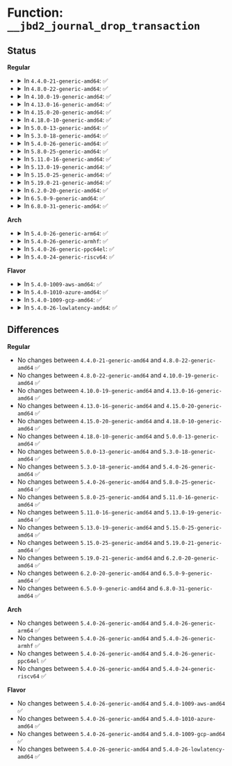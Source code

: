 # Function: <code>__jbd2_journal_drop_transaction</code>

## Status
<b>Regular</b>
<ul>
<li>
<details>
<summary>In <code>4.4.0-21-generic-amd64</code>: ✅</summary>

```c
void __jbd2_journal_drop_transaction(journal_t * journal, transaction_t * transaction)
```

```json
{
  "name": "__jbd2_journal_drop_transaction",
  "collision_type": "Unique Global",
  "inline_type": "No",
  "funcs": [
    {
      "addr": 18446744071581911424,
      "name": "__jbd2_journal_drop_transaction",
      "external": true,
      "loc": "fs/jbd2/checkpoint.c:643",
      "file": "fs/jbd2/checkpoint.c",
      "inline": "seen, unknown",
      "caller_inline": [],
      "caller_func": [
        "fs/jbd2/commit.c:jbd2_journal_commit_transaction",
        "fs/jbd2/checkpoint.c:__jbd2_journal_remove_checkpoint"
      ]
    }
  ],
  "symbols": [
    {
      "addr": 18446744071581911424,
      "name": "__jbd2_journal_drop_transaction",
      "section": ".text",
      "bind": "STB_GLOBAL",
      "size": 318
    }
  ]
}
```
</details>
</li>
<li>
<details>
<summary>In <code>4.8.0-22-generic-amd64</code>: ✅</summary>

```c
void __jbd2_journal_drop_transaction(journal_t * journal, transaction_t * transaction)
```

```json
{
  "name": "__jbd2_journal_drop_transaction",
  "collision_type": "Unique Global",
  "inline_type": "No",
  "funcs": [
    {
      "addr": 18446744071582098416,
      "name": "__jbd2_journal_drop_transaction",
      "external": true,
      "loc": "fs/jbd2/checkpoint.c:643",
      "file": "fs/jbd2/checkpoint.c",
      "inline": "seen, unknown",
      "caller_inline": [],
      "caller_func": [
        "fs/jbd2/commit.c:jbd2_journal_commit_transaction",
        "fs/jbd2/checkpoint.c:__jbd2_journal_remove_checkpoint"
      ]
    }
  ],
  "symbols": [
    {
      "addr": 18446744071582098416,
      "name": "__jbd2_journal_drop_transaction",
      "section": ".text",
      "bind": "STB_GLOBAL",
      "size": 310
    }
  ]
}
```
</details>
</li>
<li>
<details>
<summary>In <code>4.10.0-19-generic-amd64</code>: ✅</summary>

```c
void __jbd2_journal_drop_transaction(journal_t * journal, transaction_t * transaction)
```

```json
{
  "name": "__jbd2_journal_drop_transaction",
  "collision_type": "Unique Global",
  "inline_type": "No",
  "funcs": [
    {
      "addr": 18446744071582188512,
      "name": "__jbd2_journal_drop_transaction",
      "external": true,
      "loc": "fs/jbd2/checkpoint.c:643",
      "file": "fs/jbd2/checkpoint.c",
      "inline": "seen, unknown",
      "caller_inline": [],
      "caller_func": [
        "fs/jbd2/commit.c:jbd2_journal_commit_transaction",
        "fs/jbd2/checkpoint.c:__jbd2_journal_remove_checkpoint"
      ]
    }
  ],
  "symbols": [
    {
      "addr": 18446744071582188512,
      "name": "__jbd2_journal_drop_transaction",
      "section": ".text",
      "bind": "STB_GLOBAL",
      "size": 310
    }
  ]
}
```
</details>
</li>
<li>
<details>
<summary>In <code>4.13.0-16-generic-amd64</code>: ✅</summary>

```c
void __jbd2_journal_drop_transaction(journal_t * journal, transaction_t * transaction)
```

```json
{
  "name": "__jbd2_journal_drop_transaction",
  "collision_type": "Unique Global",
  "inline_type": "No",
  "funcs": [
    {
      "addr": 18446744071582274304,
      "name": "__jbd2_journal_drop_transaction",
      "external": true,
      "loc": "fs/jbd2/checkpoint.c:643",
      "file": "fs/jbd2/checkpoint.c",
      "inline": "seen, unknown",
      "caller_inline": [],
      "caller_func": [
        "fs/jbd2/commit.c:jbd2_journal_commit_transaction",
        "fs/jbd2/checkpoint.c:__jbd2_journal_remove_checkpoint"
      ]
    }
  ],
  "symbols": [
    {
      "addr": 18446744071582274304,
      "name": "__jbd2_journal_drop_transaction",
      "section": ".text",
      "bind": "STB_GLOBAL",
      "size": 312
    }
  ]
}
```
</details>
</li>
<li>
<details>
<summary>In <code>4.15.0-20-generic-amd64</code>: ✅</summary>

```c
void __jbd2_journal_drop_transaction(journal_t * journal, transaction_t * transaction)
```

```json
{
  "name": "__jbd2_journal_drop_transaction",
  "collision_type": "Unique Global",
  "inline_type": "No",
  "funcs": [
    {
      "addr": 18446744071582423456,
      "name": "__jbd2_journal_drop_transaction",
      "external": true,
      "loc": "fs/jbd2/checkpoint.c:643",
      "file": "fs/jbd2/checkpoint.c",
      "inline": "seen, unknown",
      "caller_inline": [],
      "caller_func": [
        "fs/jbd2/commit.c:jbd2_journal_commit_transaction",
        "fs/jbd2/checkpoint.c:__jbd2_journal_remove_checkpoint"
      ]
    }
  ],
  "symbols": [
    {
      "addr": 18446744071582423456,
      "name": "__jbd2_journal_drop_transaction",
      "section": ".text",
      "bind": "STB_GLOBAL",
      "size": 322
    }
  ]
}
```
</details>
</li>
<li>
<details>
<summary>In <code>4.18.0-10-generic-amd64</code>: ✅</summary>

```c
void __jbd2_journal_drop_transaction(journal_t * journal, transaction_t * transaction)
```

```json
{
  "name": "__jbd2_journal_drop_transaction",
  "collision_type": "Unique Global",
  "inline_type": "No",
  "funcs": [
    {
      "addr": 18446744071582613824,
      "name": "__jbd2_journal_drop_transaction",
      "external": true,
      "loc": "fs/jbd2/checkpoint.c:640",
      "file": "fs/jbd2/checkpoint.c",
      "inline": "seen, unknown",
      "caller_inline": [],
      "caller_func": [
        "fs/jbd2/commit.c:jbd2_journal_commit_transaction",
        "fs/jbd2/checkpoint.c:__jbd2_journal_remove_checkpoint"
      ]
    }
  ],
  "symbols": [
    {
      "addr": 18446744071582613824,
      "name": "__jbd2_journal_drop_transaction",
      "section": ".text",
      "bind": "STB_GLOBAL",
      "size": 297
    }
  ]
}
```
</details>
</li>
<li>
<details>
<summary>In <code>5.0.0-13-generic-amd64</code>: ✅</summary>

```c
void __jbd2_journal_drop_transaction(journal_t * journal, transaction_t * transaction)
```

```json
{
  "name": "__jbd2_journal_drop_transaction",
  "collision_type": "Unique Global",
  "inline_type": "No",
  "funcs": [
    {
      "addr": 18446744071582715568,
      "name": "__jbd2_journal_drop_transaction",
      "external": true,
      "loc": "fs/jbd2/checkpoint.c:640",
      "file": "fs/jbd2/checkpoint.c",
      "inline": "seen, unknown",
      "caller_inline": [],
      "caller_func": [
        "fs/jbd2/commit.c:jbd2_journal_commit_transaction",
        "fs/jbd2/checkpoint.c:__jbd2_journal_remove_checkpoint"
      ]
    }
  ],
  "symbols": [
    {
      "addr": 18446744071582715568,
      "name": "__jbd2_journal_drop_transaction",
      "section": ".text",
      "bind": "STB_GLOBAL",
      "size": 297
    }
  ]
}
```
</details>
</li>
<li>
<details>
<summary>In <code>5.3.0-18-generic-amd64</code>: ✅</summary>

```c
void __jbd2_journal_drop_transaction(journal_t * journal, transaction_t * transaction)
```

```json
{
  "name": "__jbd2_journal_drop_transaction",
  "collision_type": "Unique Global",
  "inline_type": "No",
  "funcs": [
    {
      "addr": 18446744071582889232,
      "name": "__jbd2_journal_drop_transaction",
      "external": true,
      "loc": "fs/jbd2/checkpoint.c:652",
      "file": "fs/jbd2/checkpoint.c",
      "inline": "seen, unknown",
      "caller_inline": [],
      "caller_func": [
        "fs/jbd2/commit.c:jbd2_journal_commit_transaction",
        "fs/jbd2/checkpoint.c:__jbd2_journal_remove_checkpoint"
      ]
    }
  ],
  "symbols": [
    {
      "addr": 18446744071582889232,
      "name": "__jbd2_journal_drop_transaction",
      "section": ".text",
      "bind": "STB_GLOBAL",
      "size": 290
    }
  ]
}
```
</details>
</li>
<li>
<details>
<summary>In <code>5.4.0-26-generic-amd64</code>: ✅</summary>

```c
void __jbd2_journal_drop_transaction(journal_t * journal, transaction_t * transaction)
```

```json
{
  "name": "__jbd2_journal_drop_transaction",
  "collision_type": "Unique Global",
  "inline_type": "No",
  "funcs": [
    {
      "addr": 18446744071582995808,
      "name": "__jbd2_journal_drop_transaction",
      "external": true,
      "loc": "fs/jbd2/checkpoint.c:652",
      "file": "fs/jbd2/checkpoint.c",
      "inline": "seen, unknown",
      "caller_inline": [],
      "caller_func": [
        "fs/jbd2/commit.c:jbd2_journal_commit_transaction",
        "fs/jbd2/checkpoint.c:__jbd2_journal_remove_checkpoint"
      ]
    }
  ],
  "symbols": [
    {
      "addr": 18446744071582995808,
      "name": "__jbd2_journal_drop_transaction",
      "section": ".text",
      "bind": "STB_GLOBAL",
      "size": 290
    }
  ]
}
```
</details>
</li>
<li>
<details>
<summary>In <code>5.8.0-25-generic-amd64</code>: ✅</summary>

```c
void __jbd2_journal_drop_transaction(journal_t * journal, transaction_t * transaction)
```

```json
{
  "name": "__jbd2_journal_drop_transaction",
  "collision_type": "Unique Global",
  "inline_type": "No",
  "funcs": [
    {
      "addr": 18446744071583312112,
      "name": "__jbd2_journal_drop_transaction",
      "external": true,
      "loc": "fs/jbd2/checkpoint.c:652",
      "file": "fs/jbd2/checkpoint.c",
      "inline": "seen, unknown",
      "caller_inline": [],
      "caller_func": [
        "fs/jbd2/commit.c:jbd2_journal_commit_transaction",
        "fs/jbd2/checkpoint.c:__jbd2_journal_remove_checkpoint"
      ]
    }
  ],
  "symbols": [
    {
      "addr": 18446744071583312112,
      "name": "__jbd2_journal_drop_transaction",
      "section": ".text",
      "bind": "STB_GLOBAL",
      "size": 308
    }
  ]
}
```
</details>
</li>
<li>
<details>
<summary>In <code>5.11.0-16-generic-amd64</code>: ✅</summary>

```c
void __jbd2_journal_drop_transaction(journal_t * journal, transaction_t * transaction)
```

```json
{
  "name": "__jbd2_journal_drop_transaction",
  "collision_type": "Unique Global",
  "inline_type": "No",
  "funcs": [
    {
      "addr": 18446744071583427328,
      "name": "__jbd2_journal_drop_transaction",
      "external": true,
      "loc": "fs/jbd2/checkpoint.c:654",
      "file": "fs/jbd2/checkpoint.c",
      "inline": "seen, unknown",
      "caller_inline": [],
      "caller_func": [
        "fs/jbd2/commit.c:jbd2_journal_commit_transaction",
        "fs/jbd2/checkpoint.c:__jbd2_journal_remove_checkpoint"
      ]
    }
  ],
  "symbols": [
    {
      "addr": 18446744071583427328,
      "name": "__jbd2_journal_drop_transaction",
      "section": ".text",
      "bind": "STB_GLOBAL",
      "size": 256
    }
  ]
}
```
</details>
</li>
<li>
<details>
<summary>In <code>5.13.0-19-generic-amd64</code>: ✅</summary>

```c
void __jbd2_journal_drop_transaction(journal_t * journal, transaction_t * transaction)
```

```json
{
  "name": "__jbd2_journal_drop_transaction",
  "collision_type": "Unique Global",
  "inline_type": "No",
  "funcs": [
    {
      "addr": 18446744071583450000,
      "name": "__jbd2_journal_drop_transaction",
      "external": true,
      "loc": "fs/jbd2/checkpoint.c:654",
      "file": "fs/jbd2/checkpoint.c",
      "inline": "seen, unknown",
      "caller_inline": [],
      "caller_func": [
        "fs/jbd2/commit.c:jbd2_journal_commit_transaction",
        "fs/jbd2/checkpoint.c:__jbd2_journal_remove_checkpoint"
      ]
    }
  ],
  "symbols": [
    {
      "addr": 18446744071583450000,
      "name": "__jbd2_journal_drop_transaction",
      "section": ".text",
      "bind": "STB_GLOBAL",
      "size": 256
    }
  ]
}
```
</details>
</li>
<li>
<details>
<summary>In <code>5.15.0-25-generic-amd64</code>: ✅</summary>

```c
void __jbd2_journal_drop_transaction(journal_t * journal, transaction_t * transaction)
```

```json
{
  "name": "__jbd2_journal_drop_transaction",
  "collision_type": "Unique Global",
  "inline_type": "No",
  "funcs": [
    {
      "addr": 18446744071583799744,
      "name": "__jbd2_journal_drop_transaction",
      "external": true,
      "loc": "fs/jbd2/checkpoint.c:780",
      "file": "fs/jbd2/checkpoint.c",
      "inline": "seen, unknown",
      "caller_inline": [],
      "caller_func": [
        "fs/jbd2/commit.c:jbd2_journal_commit_transaction",
        "fs/jbd2/checkpoint.c:__jbd2_journal_remove_checkpoint"
      ]
    }
  ],
  "symbols": [
    {
      "addr": 18446744071583799744,
      "name": "__jbd2_journal_drop_transaction",
      "section": ".text",
      "bind": "STB_GLOBAL",
      "size": 267
    }
  ]
}
```
</details>
</li>
<li>
<details>
<summary>In <code>5.19.0-21-generic-amd64</code>: ✅</summary>

```c
void __jbd2_journal_drop_transaction(journal_t * journal, transaction_t * transaction)
```

```json
{
  "name": "__jbd2_journal_drop_transaction",
  "collision_type": "Unique Global",
  "inline_type": "No",
  "funcs": [
    {
      "addr": 18446744071584364176,
      "name": "__jbd2_journal_drop_transaction",
      "external": true,
      "loc": "fs/jbd2/checkpoint.c:780",
      "file": "fs/jbd2/checkpoint.c",
      "inline": "seen, unknown",
      "caller_inline": [],
      "caller_func": [
        "fs/jbd2/commit.c:jbd2_journal_commit_transaction",
        "fs/jbd2/checkpoint.c:__jbd2_journal_remove_checkpoint"
      ]
    }
  ],
  "symbols": [
    {
      "addr": 18446744071584364176,
      "name": "__jbd2_journal_drop_transaction",
      "section": ".text",
      "bind": "STB_GLOBAL",
      "size": 368
    }
  ]
}
```
</details>
</li>
<li>
<details>
<summary>In <code>6.2.0-20-generic-amd64</code>: ✅</summary>

```c
void __jbd2_journal_drop_transaction(journal_t * journal, transaction_t * transaction)
```

```json
{
  "name": "__jbd2_journal_drop_transaction",
  "collision_type": "Unique Global",
  "inline_type": "No",
  "funcs": [
    {
      "addr": 18446744071585015264,
      "name": "__jbd2_journal_drop_transaction",
      "external": true,
      "loc": "fs/jbd2/checkpoint.c:780",
      "file": "fs/jbd2/checkpoint.c",
      "inline": "seen, unknown",
      "caller_inline": [],
      "caller_func": [
        "fs/jbd2/commit.c:jbd2_journal_commit_transaction",
        "fs/jbd2/checkpoint.c:__jbd2_journal_remove_checkpoint"
      ]
    }
  ],
  "symbols": [
    {
      "addr": 18446744071585015264,
      "name": "__jbd2_journal_drop_transaction",
      "section": ".text",
      "bind": "STB_GLOBAL",
      "size": 368
    }
  ]
}
```
</details>
</li>
<li>
<details>
<summary>In <code>6.5.0-9-generic-amd64</code>: ✅</summary>

```c
void __jbd2_journal_drop_transaction(journal_t * journal, transaction_t * transaction)
```

```json
{
  "name": "__jbd2_journal_drop_transaction",
  "collision_type": "Unique Global",
  "inline_type": "No",
  "funcs": [
    {
      "addr": 18446744071585242960,
      "name": "__jbd2_journal_drop_transaction",
      "external": true,
      "loc": "fs/jbd2/checkpoint.c:692",
      "file": "fs/jbd2/checkpoint.c",
      "inline": "seen, unknown",
      "caller_inline": [],
      "caller_func": [
        "fs/jbd2/commit.c:jbd2_journal_commit_transaction",
        "fs/jbd2/checkpoint.c:__jbd2_journal_remove_checkpoint"
      ]
    }
  ],
  "symbols": [
    {
      "addr": 18446744071585242960,
      "name": "__jbd2_journal_drop_transaction",
      "section": ".text",
      "bind": "STB_GLOBAL",
      "size": 355
    }
  ]
}
```
</details>
</li>
<li>
<details>
<summary>In <code>6.8.0-31-generic-amd64</code>: ✅</summary>

```c
void __jbd2_journal_drop_transaction(journal_t * journal, transaction_t * transaction)
```

```json
{
  "name": "__jbd2_journal_drop_transaction",
  "collision_type": "Unique Global",
  "inline_type": "No",
  "funcs": [
    {
      "addr": 18446744071585476272,
      "name": "__jbd2_journal_drop_transaction",
      "external": true,
      "loc": "fs/jbd2/checkpoint.c:679",
      "file": "fs/jbd2/checkpoint.c",
      "inline": "seen, unknown",
      "caller_inline": [],
      "caller_func": [
        "fs/jbd2/commit.c:jbd2_journal_commit_transaction",
        "fs/jbd2/checkpoint.c:__jbd2_journal_remove_checkpoint"
      ]
    }
  ],
  "symbols": [
    {
      "addr": 18446744071585476272,
      "name": "__jbd2_journal_drop_transaction",
      "section": ".text",
      "bind": "STB_GLOBAL",
      "size": 352
    }
  ]
}
```
</details>
</li>
</ul>
<b>Arch</b>
<ul>
<li>
<details>
<summary>In <code>5.4.0-26-generic-arm64</code>: ✅</summary>

```c
void __jbd2_journal_drop_transaction(journal_t * journal, transaction_t * transaction)
```

```json
{
  "name": "__jbd2_journal_drop_transaction",
  "collision_type": "Unique Global",
  "inline_type": "No",
  "funcs": [
    {
      "addr": 18446603336494681984,
      "name": "__jbd2_journal_drop_transaction",
      "external": true,
      "loc": "fs/jbd2/checkpoint.c:652",
      "file": "fs/jbd2/checkpoint.c",
      "inline": "seen, unknown",
      "caller_inline": [],
      "caller_func": [
        "fs/jbd2/commit.c:jbd2_journal_commit_transaction",
        "fs/jbd2/checkpoint.c:__jbd2_journal_remove_checkpoint"
      ]
    }
  ],
  "symbols": [
    {
      "addr": 18446603336494681984,
      "name": "__jbd2_journal_drop_transaction",
      "section": ".text",
      "bind": "STB_GLOBAL",
      "size": 352
    }
  ]
}
```
</details>
</li>
<li>
<details>
<summary>In <code>5.4.0-26-generic-armhf</code>: ✅</summary>

```c
void __jbd2_journal_drop_transaction(journal_t * journal, transaction_t * transaction)
```

```json
{
  "name": "__jbd2_journal_drop_transaction",
  "collision_type": "Unique Global",
  "inline_type": "No",
  "funcs": [
    {
      "addr": 3228121816,
      "name": "__jbd2_journal_drop_transaction",
      "external": true,
      "loc": "fs/jbd2/checkpoint.c:652",
      "file": "fs/jbd2/checkpoint.c",
      "inline": "seen, unknown",
      "caller_inline": [],
      "caller_func": [
        "fs/jbd2/commit.c:jbd2_journal_commit_transaction",
        "fs/jbd2/checkpoint.c:__jbd2_journal_remove_checkpoint"
      ]
    }
  ],
  "symbols": [
    {
      "addr": 3228121816,
      "name": "__jbd2_journal_drop_transaction",
      "section": ".text",
      "bind": "STB_GLOBAL",
      "size": 376
    }
  ]
}
```
</details>
</li>
<li>
<details>
<summary>In <code>5.4.0-26-generic-ppc64el</code>: ✅</summary>

```c
void __jbd2_journal_drop_transaction(journal_t * journal, transaction_t * transaction)
```

```json
{
  "name": "__jbd2_journal_drop_transaction",
  "collision_type": "Unique Global",
  "inline_type": "No",
  "funcs": [
    {
      "addr": 13835058055288496688,
      "name": "__jbd2_journal_drop_transaction",
      "external": true,
      "loc": "fs/jbd2/checkpoint.c:652",
      "file": "fs/jbd2/checkpoint.c",
      "inline": "seen, unknown",
      "caller_inline": [],
      "caller_func": [
        "fs/jbd2/commit.c:jbd2_journal_commit_transaction",
        "fs/jbd2/checkpoint.c:__jbd2_journal_remove_checkpoint"
      ]
    }
  ],
  "symbols": [
    {
      "addr": 13835058055288496688,
      "name": "__jbd2_journal_drop_transaction",
      "section": ".text",
      "bind": "STB_GLOBAL",
      "size": 476
    }
  ]
}
```
</details>
</li>
<li>
<details>
<summary>In <code>5.4.0-24-generic-riscv64</code>: ✅</summary>

```c
void __jbd2_journal_drop_transaction(journal_t * journal, transaction_t * transaction)
```

```json
{
  "name": "__jbd2_journal_drop_transaction",
  "collision_type": "Unique Global",
  "inline_type": "No",
  "funcs": [
    {
      "addr": 18446743936274039886,
      "name": "__jbd2_journal_drop_transaction",
      "external": true,
      "loc": "fs/jbd2/checkpoint.c:652",
      "file": "fs/jbd2/checkpoint.c",
      "inline": "seen, unknown",
      "caller_inline": [],
      "caller_func": [
        "fs/jbd2/commit.c:jbd2_journal_commit_transaction",
        "fs/jbd2/checkpoint.c:__jbd2_journal_remove_checkpoint"
      ]
    }
  ],
  "symbols": [
    {
      "addr": 18446743936274039886,
      "name": "__jbd2_journal_drop_transaction",
      "section": ".text",
      "bind": "STB_GLOBAL",
      "size": 248
    }
  ]
}
```
</details>
</li>
</ul>
<b>Flavor</b>
<ul>
<li>
<details>
<summary>In <code>5.4.0-1009-aws-amd64</code>: ✅</summary>

```c
void __jbd2_journal_drop_transaction(journal_t * journal, transaction_t * transaction)
```

```json
{
  "name": "__jbd2_journal_drop_transaction",
  "collision_type": "Unique Global",
  "inline_type": "No",
  "funcs": [
    {
      "addr": 18446744071582964544,
      "name": "__jbd2_journal_drop_transaction",
      "external": true,
      "loc": "fs/jbd2/checkpoint.c:652",
      "file": "fs/jbd2/checkpoint.c",
      "inline": "seen, unknown",
      "caller_inline": [],
      "caller_func": [
        "fs/jbd2/commit.c:jbd2_journal_commit_transaction",
        "fs/jbd2/checkpoint.c:__jbd2_journal_remove_checkpoint"
      ]
    }
  ],
  "symbols": [
    {
      "addr": 18446744071582964544,
      "name": "__jbd2_journal_drop_transaction",
      "section": ".text",
      "bind": "STB_GLOBAL",
      "size": 290
    }
  ]
}
```
</details>
</li>
<li>
<details>
<summary>In <code>5.4.0-1010-azure-amd64</code>: ✅</summary>

```c
void __jbd2_journal_drop_transaction(journal_t * journal, transaction_t * transaction)
```

```json
{
  "name": "__jbd2_journal_drop_transaction",
  "collision_type": "Unique Global",
  "inline_type": "No",
  "funcs": [
    {
      "addr": 18446744071582901696,
      "name": "__jbd2_journal_drop_transaction",
      "external": true,
      "loc": "fs/jbd2/checkpoint.c:652",
      "file": "fs/jbd2/checkpoint.c",
      "inline": "seen, unknown",
      "caller_inline": [],
      "caller_func": [
        "fs/jbd2/commit.c:jbd2_journal_commit_transaction",
        "fs/jbd2/checkpoint.c:__jbd2_journal_remove_checkpoint"
      ]
    }
  ],
  "symbols": [
    {
      "addr": 18446744071582901696,
      "name": "__jbd2_journal_drop_transaction",
      "section": ".text",
      "bind": "STB_GLOBAL",
      "size": 290
    }
  ]
}
```
</details>
</li>
<li>
<details>
<summary>In <code>5.4.0-1009-gcp-amd64</code>: ✅</summary>

```c
void __jbd2_journal_drop_transaction(journal_t * journal, transaction_t * transaction)
```

```json
{
  "name": "__jbd2_journal_drop_transaction",
  "collision_type": "Unique Global",
  "inline_type": "No",
  "funcs": [
    {
      "addr": 18446744071582953152,
      "name": "__jbd2_journal_drop_transaction",
      "external": true,
      "loc": "fs/jbd2/checkpoint.c:652",
      "file": "fs/jbd2/checkpoint.c",
      "inline": "seen, unknown",
      "caller_inline": [],
      "caller_func": [
        "fs/jbd2/commit.c:jbd2_journal_commit_transaction",
        "fs/jbd2/checkpoint.c:__jbd2_journal_remove_checkpoint"
      ]
    }
  ],
  "symbols": [
    {
      "addr": 18446744071582953152,
      "name": "__jbd2_journal_drop_transaction",
      "section": ".text",
      "bind": "STB_GLOBAL",
      "size": 290
    }
  ]
}
```
</details>
</li>
<li>
<details>
<summary>In <code>5.4.0-26-lowlatency-amd64</code>: ✅</summary>

```c
void __jbd2_journal_drop_transaction(journal_t * journal, transaction_t * transaction)
```

```json
{
  "name": "__jbd2_journal_drop_transaction",
  "collision_type": "Unique Global",
  "inline_type": "No",
  "funcs": [
    {
      "addr": 18446744071583041568,
      "name": "__jbd2_journal_drop_transaction",
      "external": true,
      "loc": "fs/jbd2/checkpoint.c:652",
      "file": "fs/jbd2/checkpoint.c",
      "inline": "seen, unknown",
      "caller_inline": [],
      "caller_func": [
        "fs/jbd2/commit.c:jbd2_journal_commit_transaction",
        "fs/jbd2/checkpoint.c:__jbd2_journal_remove_checkpoint"
      ]
    }
  ],
  "symbols": [
    {
      "addr": 18446744071583041568,
      "name": "__jbd2_journal_drop_transaction",
      "section": ".text",
      "bind": "STB_GLOBAL",
      "size": 322
    }
  ]
}
```
</details>
</li>
</ul>

## Differences
<b>Regular</b>
<ul>
<li>
No changes between <code>4.4.0-21-generic-amd64</code> and <code>4.8.0-22-generic-amd64</code> ✅
</li>
<li>
No changes between <code>4.8.0-22-generic-amd64</code> and <code>4.10.0-19-generic-amd64</code> ✅
</li>
<li>
No changes between <code>4.10.0-19-generic-amd64</code> and <code>4.13.0-16-generic-amd64</code> ✅
</li>
<li>
No changes between <code>4.13.0-16-generic-amd64</code> and <code>4.15.0-20-generic-amd64</code> ✅
</li>
<li>
No changes between <code>4.15.0-20-generic-amd64</code> and <code>4.18.0-10-generic-amd64</code> ✅
</li>
<li>
No changes between <code>4.18.0-10-generic-amd64</code> and <code>5.0.0-13-generic-amd64</code> ✅
</li>
<li>
No changes between <code>5.0.0-13-generic-amd64</code> and <code>5.3.0-18-generic-amd64</code> ✅
</li>
<li>
No changes between <code>5.3.0-18-generic-amd64</code> and <code>5.4.0-26-generic-amd64</code> ✅
</li>
<li>
No changes between <code>5.4.0-26-generic-amd64</code> and <code>5.8.0-25-generic-amd64</code> ✅
</li>
<li>
No changes between <code>5.8.0-25-generic-amd64</code> and <code>5.11.0-16-generic-amd64</code> ✅
</li>
<li>
No changes between <code>5.11.0-16-generic-amd64</code> and <code>5.13.0-19-generic-amd64</code> ✅
</li>
<li>
No changes between <code>5.13.0-19-generic-amd64</code> and <code>5.15.0-25-generic-amd64</code> ✅
</li>
<li>
No changes between <code>5.15.0-25-generic-amd64</code> and <code>5.19.0-21-generic-amd64</code> ✅
</li>
<li>
No changes between <code>5.19.0-21-generic-amd64</code> and <code>6.2.0-20-generic-amd64</code> ✅
</li>
<li>
No changes between <code>6.2.0-20-generic-amd64</code> and <code>6.5.0-9-generic-amd64</code> ✅
</li>
<li>
No changes between <code>6.5.0-9-generic-amd64</code> and <code>6.8.0-31-generic-amd64</code> ✅
</li>
</ul>
<b>Arch</b>
<ul>
<li>
No changes between <code>5.4.0-26-generic-amd64</code> and <code>5.4.0-26-generic-arm64</code> ✅
</li>
<li>
No changes between <code>5.4.0-26-generic-amd64</code> and <code>5.4.0-26-generic-armhf</code> ✅
</li>
<li>
No changes between <code>5.4.0-26-generic-amd64</code> and <code>5.4.0-26-generic-ppc64el</code> ✅
</li>
<li>
No changes between <code>5.4.0-26-generic-amd64</code> and <code>5.4.0-24-generic-riscv64</code> ✅
</li>
</ul>
<b>Flavor</b>
<ul>
<li>
No changes between <code>5.4.0-26-generic-amd64</code> and <code>5.4.0-1009-aws-amd64</code> ✅
</li>
<li>
No changes between <code>5.4.0-26-generic-amd64</code> and <code>5.4.0-1010-azure-amd64</code> ✅
</li>
<li>
No changes between <code>5.4.0-26-generic-amd64</code> and <code>5.4.0-1009-gcp-amd64</code> ✅
</li>
<li>
No changes between <code>5.4.0-26-generic-amd64</code> and <code>5.4.0-26-lowlatency-amd64</code> ✅
</li>
</ul>
